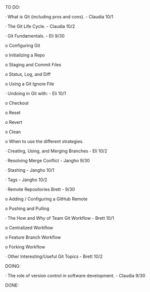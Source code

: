 TO DO:

· What is Git (including pros and cons). - Claudia 10/1

· The Git Life Cycle. - Claudia 10/2



· Git Fundamentals.  - Eli 9/30

o Configuring Git

o Initializing a Repo

o Staging and Commit Files

o Status, Log, and Diff

o Using a Git Ignore File

· Undoing in Git with: - Eli 10/1

o Checkout

o Reset

o Revert

o Clean

o When to use the different strategies.

· Creating, Using, and Merging Branches - Eli 10/2

· Resolving Merge Conflict - Jangho 9/30

· Stashing - Jangho 10/1

· Tags - Jangho 10/2



· Remote Repositories  Brett - 9/30

o Adding / Configuring a GitHub Remote

o Pushing and Pulling

· The How and Why of Team Git Workflow  - Brett 10/1

o Centralized Workflow

o Feature Branch Workflow

o Forking Workflow

· Other Interesting/Useful Git Topics - Brett 10/2



DOING:

· The role of version control in software development.  - Claudia 9/30





DONE:

